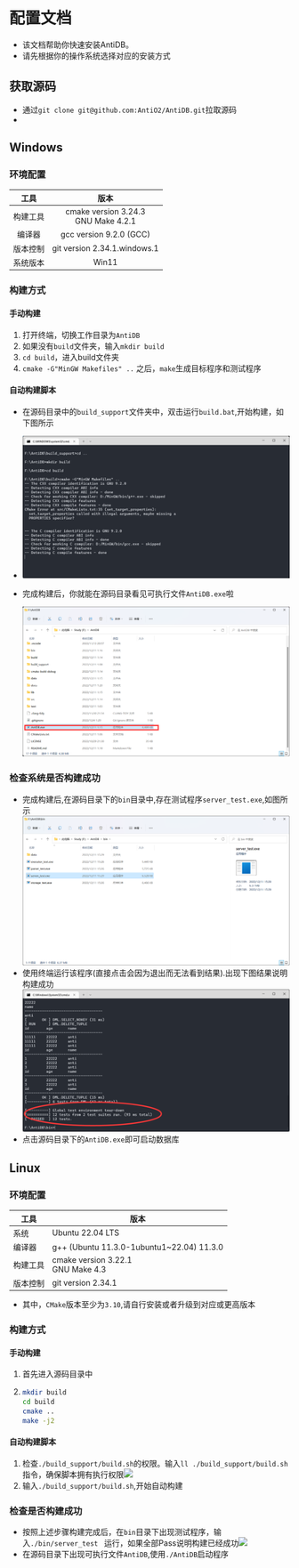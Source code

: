 # 配置文档

- 该文档帮助你快速安装AntiDB。
- 请先根据你的操作系统选择对应的安装方式

## 获取源码

- 通过`git clone git@github.com:AntiO2/AntiDB.git`拉取源码
-

## Windows

### 环境配置

|   工具   |                  版本                   |
| :------: | :-------------------------------------: |
| 构建工具 | cmake version 3.24.3<br/>GNU Make 4.2.1 |
|  编译器  |         gcc version 9.2.0 (GCC)         |
| 版本控制 |      git version 2.34.1.windows.1       |
| 系统版本| Win11|

### 构建方式

#### 手动构建

1. 打开终端，切换工作目录为`AntiDB`
2. 如果没有`build`文件夹，输入`mkdir build`
3. `cd build`，进入build文件夹
4. `cmake -G"MinGW Makefiles" ..` 之后，`make`生成目标程序和测试程序

#### 自动构建脚本

- 在源码目录中的`build_support`文件夹中，双击运行`build.bat`,开始构建，如下图所示

- ![](assets/build.png)


- 完成构建后，你就能在源码目录看见可执行文件`AntiDB.exe`啦

  ![](assets/excutable.png)

### 检查系统是否构建成功

- 完成构建后,在源码目录下的`bin`目录中,存在测试程序`server_test.exe`,如图所示![](assets/server.png)
- 使用终端运行该程序(直接点击会因为退出而无法看到结果).出现下图结果说明构建成功![](assets/Win_Success.png)
- 点击源码目录下的`AntiDB.exe`即可启动数据库

## Linux

### 环境配置

| 工具     | 版本                                      |
| -------- | ----------------------------------------- |
| 系统     | Ubuntu 22.04 LTS                          |
| 编译器   | g++ (Ubuntu 11.3.0-1ubuntu1~22.04) 11.3.0 |
| 构建工具 | cmake version 3.22.1<br />GNU Make 4.3    |
| 版本控制 | git version 2.34.1                        |

- 其中，`CMake`版本至少为`3.10`,请自行安装或者升级到对应或更高版本

### 构建方式

#### 手动构建

1. 首先进入源码目录中

2. ```bash
   mkdir build
   cd build
   cmake ..
   make -j2
   ```

#### 自动构建脚本

1. 检查`./build_support/build.sh`的权限。输入`ll ./build_support/build.sh `
   指令，确保脚本拥有执行权限![](assets/permit.png)
2. 输入`./build_support/build.sh`,开始自动构建

### 检查是否构建成功

- 按照上述步骤构建完成后，在`bin`目录下出现测试程序，输入`./bin/server_test `
  运行，如果全部Pass说明构建已经成功![](assets/pass.png)
- 在源码目录下出现可执行文件`AntiDB`,使用`./AntiDB`启动程序

